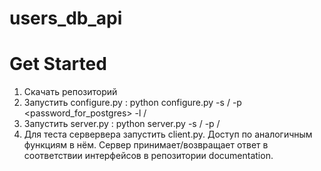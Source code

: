 # users_db_api
# Get Started
1. Скачать репозиторий
2. Запустить configure.py : python configure.py -s /<host/> -p <password_for_postgres> -l /<port/>
3. Запустить server.py : python server.py -s /<host/> -p /<port/>
4. Для теста сервервера запустить client.py. Доступ по аналогичным функциям в нём.
Сервер принимает/возвращает ответ в соответствии интерфейсов в репозитории documentation.
